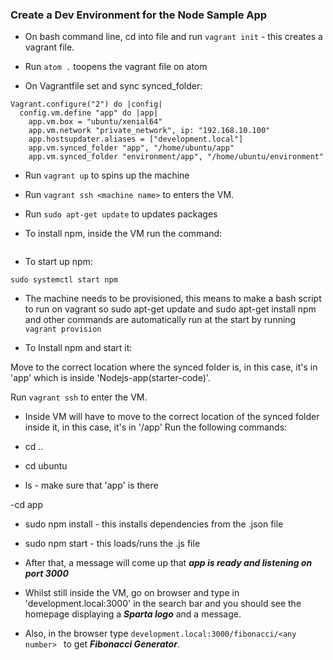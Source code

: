 ### Create a Dev Environment for the Node Sample App

- On bash command line, cd into  file and run ```vagrant init``` - this creates a vagrant file.

- Run ```atom .```  toopens the vagrant file on atom

- On Vagrantfile set and sync synced_folder:

```
Vagrant.configure("2") do |config|
  config.vm.define "app" do |app|
    app.vm.box = "ubuntu/xenial64"
    app.vm.network "private_network", ip: "192.168.10.100"
    app.hostsupdater.aliases = ["development.local"]
    app.vm.synced_folder "app", "/home/ubuntu/app"
    app.vm.synced_folder "environment/app", "/home/ubuntu/environment"

```

- Run ```vagrant up``` to spins up the machine

- Run ```vagrant ssh <machine name>```  to enters the VM.

- Run ```sudo apt-get update``` to updates packages
- To install npm, inside the VM run the command:

``` sudo apt-get install npm

```

- To start up npm:
```
sudo systemctl start npm
```
- The machine needs to be provisioned, this means to make a bash script to run on vagrant so sudo apt-get update and sudo apt-get install npm and other commands are automatically run at the start by running ``` vagrant provision```

- To Install npm and start it:

Move to the correct location where the synced folder is, in this case, it's in 'app' which is inside 'Nodejs-app(starter-code)'.

Run ```vagrant ssh``` to enter the VM.

- Inside VM will have to move to the correct location of the synced folder inside it, in this case, it's in '/app'
Run the following commands:
- cd ..

- cd ubuntu

- ls - make sure that 'app' is there

-cd app

- sudo npm install - this installs dependencies from the .json file

- sudo npm start - this loads/runs the .js file

- After that, a  message will come up that  ***app is ready and listening on port 3000***

- Whilst still inside the VM, go on browser and type in 'development.local:3000' in the search bar and you should see the homepage displaying a ***Sparta logo*** and a message.
- Also, in the browser  type ```development.local:3000/fibonacci/<any number> ```
to get ***Fibonacci Generator***.
